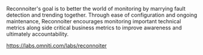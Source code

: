 Reconnoiter's goal is to better the world of monitoring by marrying fault 
detection and trending together. Through ease of configuration and ongoing 
maintenance, Reconnoiter encourages monitoring important technical metrics 
along side critical business metrics to improve awareness and ultimately 
accountability.

https://labs.omniti.com/labs/reconnoiter
